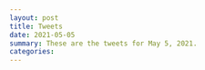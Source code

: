 ```yaml
---
layout: post
title: Tweets
date: 2021-05-05
summary: These are the tweets for May 5, 2021.
categories:
---
```


